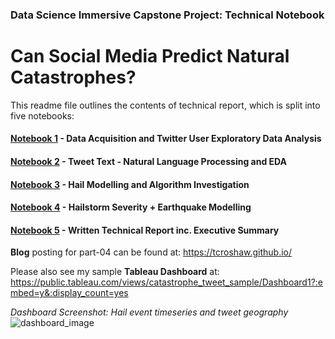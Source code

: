 ### Data Science Immersive Capstone Project: Technical Notebook

# Can Social Media Predict Natural Catastrophes?

This readme file outlines the contents of technical report, which is split into five notebooks:

#### [Notebook 1](capstone_technical_report_1_TwitterUserEDA.ipynb) - Data Acquisition and Twitter User Exploratory Data Analysis

#### [Notebook 2](capstone_technical_report_2_TweetTextNLP.ipynb) - Tweet Text - Natural Language Processing and EDA

#### [Notebook 3](capstone_technical_report_3_HailModelling) - Hail Modelling and Algorithm Investigation

#### [Notebook 4](capstone_technical_report_4_SeverityAndEQModelling.ipynb) - Hailstorm Severity + Earthquake Modelling

#### [Notebook 5](capstone_technical_report_5_written_report.ipynb) - Written Technical Report inc. Executive Summary

**Blog** posting for part-04 can be found at:
https://tcroshaw.github.io/

Please also see my sample **Tableau Dashboard** at:
https://public.tableau.com/views/catastrophe_tweet_sample/Dashboard1?:embed=y&:display_count=yes

_Dashboard Screenshot: Hail event timeseries and tweet geography_
![dashboard_image](images/tableau_sample.png)

